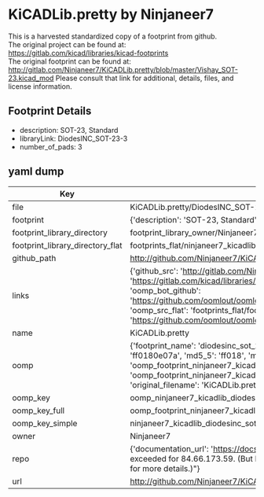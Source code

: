 # KiCADLib.pretty by Ninjaneer7  
This is a harvested standardized copy of a footprint from github.  
The original project can be found at:  
https://gitlab.com/kicad/libraries/kicad-footprints  
The original footprint can be found at:
http://gitlab.com/Ninjaneer7/KiCADLib.pretty/blob/master/Vishay_SOT-23.kicad_mod
Please consult that link for additional, details, files, and license information.  
## Footprint Details
* description: SOT-23, Standard  
* libraryLink: DiodesINC_SOT-23-3  
* number_of_pads: 3  
## yaml dump  
| Key | Value |  
| --- | --- |  
| file | KiCADLib.pretty/DiodesINC_SOT-23-3.kicad_mod |  
| footprint | {'description': 'SOT-23, Standard', 'libraryLink': 'DiodesINC_SOT-23-3', 'number_of_pads': 3} |  
| footprint_library_directory | footprint_library_owner/Ninjaneer7_KiCADLib.pretty |  
| footprint_library_directory_flat | footprints_flat/ninjaneer7_kicadlib_diodesinc_sot_23_3/working |  
| github_path | http://github.com/Ninjaneer7/KiCADLib.pretty/blob/master/DiodesINC_SOT-23-3.kicad_mod |  
| links | {'github_src': 'http://gitlab.com/Ninjaneer7/KiCADLib.pretty/blob/master/Vishay_SOT-23.kicad_mod', 'github_src_repo': 'https://gitlab.com/kicad/libraries/kicad-footprints', 'oomp_bot': 'footprints/ninjaneer7_kicadlib_diodesinc_sot_23_3/working', 'oomp_bot_github': 'https://github.com/oomlout/oomlout_oomp_footprint_bot/tree/main/footprints/ninjaneer7_kicadlib_diodesinc_sot_23_3/working', 'oomp_src_flat': 'footprints_flat/footprints_flat/ninjaneer7_kicadlib_diodesinc_sot_23_3/working', 'oomp_src_flat_github': 'https://github.com/oomlout/oomlout_oomp_footprint_src/tree/main/footprints_flat/ninjaneer7_kicadlib_diodesinc_sot_23_3/working'} |  
| name | KiCADLib.pretty |  
| oomp | {'footprint_name': 'diodesinc_sot_23_3', 'library_name': 'kicadlib', 'md5': 'ff0180e07a76a886a740f8756c62ab60', 'md5_10': 'ff0180e07a', 'md5_5': 'ff018', 'md5_6': 'ff0180', 'oomp_key': 'oomp_ninjaneer7_kicadlib_diodesinc_sot_23_3', 'oomp_key_extra': 'oomp_footprint_ninjaneer7_kicadlib_diodesinc_sot_23_3', 'oomp_key_full': 'oomp_footprint_ninjaneer7_kicadlib_diodesinc_sot_23_3_ff0180', 'oomp_key_simple': 'ninjaneer7_kicadlib_diodesinc_sot_23_3', 'original_filename': 'KiCADLib.pretty/DiodesINC_SOT-23-3.kicad_mod', 'owner_name': 'ninjaneer7'} |  
| oomp_key | oomp_ninjaneer7_kicadlib_diodesinc_sot_23_3 |  
| oomp_key_full | oomp_footprint_ninjaneer7_kicadlib_diodesinc_sot_23_3 |  
| oomp_key_simple | ninjaneer7_kicadlib_diodesinc_sot_23_3 |  
| owner | Ninjaneer7 |  
| repo | {'documentation_url': 'https://docs.github.com/rest/overview/resources-in-the-rest-api#rate-limiting', 'message': "API rate limit exceeded for 84.66.173.59. (But here's the good news: Authenticated requests get a higher rate limit. Check out the documentation for more details.)"} |  
| url | http://github.com/Ninjaneer7/KiCADLib.pretty |  

